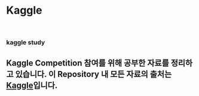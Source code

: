 # Kaggle

<br>

### kaggle study
Kaggle Competition 참여를 위해 공부한 자료를 정리하고 있습니다.
이 Repository 내 모든 자료의 출처는 [Kaggle](https://www.kaggle.com/)입니다.
---
